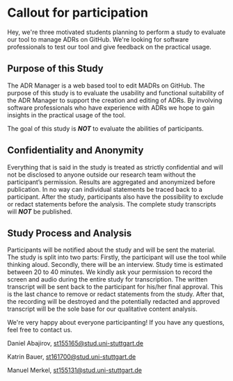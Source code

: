 # Callout for participation

Hey, we're three motivated students planning to perform a study to evaluate our tool to manage ADRs on GitHub. We're looking for software professionals to test our tool and give feedback on the practical usage.

## Purpose of this Study

The ADR Manager is a web based tool to edit MADRs on GitHub.
The purpose of this study is to evaluate the usability and functional suitability of the ADR Manager to support the creation and editing of ADRs. By involving software professionals who have experience with ADRs we hope to gain insights in the practical usage of the tool.

The goal of this study is _**NOT**_ to evaluate the abilities of participants.

## Confidentiality and Anonymity

Everything that is said in the study is treated as strictly confidential and will not be disclosed to anyone outside our research team without the participant’s permission. Results are aggregated and anonymized before publication. In no way can individual statements be traced back to a participant. After the study, participants also have the possibility to exclude or redact statements before the analysis. The complete study transcripts will _**NOT**_ be published.

## Study Process and Analysis

Participants will be notified about the study and will be sent the material.
The study is split into two parts: Firstly, the participant will use the tool while thinking aloud. Secondly, there will be an interview. Study time is estimated between 20 to 40 minutes. We kindly ask your permission to record the screen and audio during the entire study for transcription. The written transcript will be sent back to the participant for his/her final approval. This is the last chance to remove or redact statements from the study. After that, the recording will be destroyed and the potentially redacted and approved transcript will be the sole base for our qualitative content analysis.


We're very happy about everyone participanting! 
If you have any questions, feel free to contact us.

Daniel Abajirov, st155165@stud.uni-stuttgart.de

Katrin Bauer, st161700@stud.uni-stuttgart.de

Manuel Merkel, st155131@stud.uni-stuttgart.de
